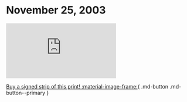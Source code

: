 # November 25, 2003

![](https://www.achewood.com/comic.php?date=11252003)

[Buy a signed strip of this print! :material-image-frame:](https://achewood-holiday-pop-up.myshopify.com/products/strip#11282003){ .md-button .md-button--primary }
